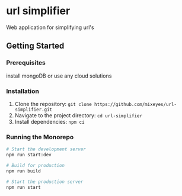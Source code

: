 # url simplifier
Web application for simplifying url's

## Getting Started

### Prerequisites

install mongoDB or use any cloud solutions

### Installation

1. Clone the repository: `git clone https://github.com/mixeyes/url-simplifier.git`
2. Navigate to the project directory: `cd url-simplifier`
3. Install dependencies: `npm ci`

### Running the Monorepo


```bash
# Start the development server
npm run start:dev

# Build for production
npm run build

# Start the production server
npm run start
